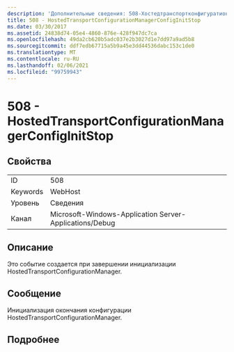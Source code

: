 ```yaml
---
description: 'Дополнительные сведения: 508-Хостедтранспортконфигуратионманажерконфигинитстоп'
title: 508 - HostedTransportConfigurationManagerConfigInitStop
ms.date: 03/30/2017
ms.assetid: 24838d74-05e4-4860-876e-428f947dc7ca
ms.openlocfilehash: 49da2cb620b5adc037e2b3027d1e7dd97a9ad5b8
ms.sourcegitcommit: ddf7edb67715a5b9a45e3dd44536dabc153c1de0
ms.translationtype: MT
ms.contentlocale: ru-RU
ms.lasthandoff: 02/06/2021
ms.locfileid: "99759943"
---
```

# <a name="508---hostedtransportconfigurationmanagerconfiginitstop"></a>508 - HostedTransportConfigurationManagerConfigInitStop

## <a name="properties"></a>Свойства  
  
|||  
|-|-|  
|ID|508|  
|Keywords|WebHost|  
|Уровень|Сведения|  
|Канал|Microsoft-Windows-Application Server-Applications/Debug|  
  
## <a name="description"></a>Описание  

 Это событие создается при завершении инициализации HostedTransportConfigurationManager.  
  
## <a name="message"></a>Сообщение  

 Инициализация окончания конфигурации HostedTransportConfigurationManager.  
  
## <a name="details"></a>Подробнее
